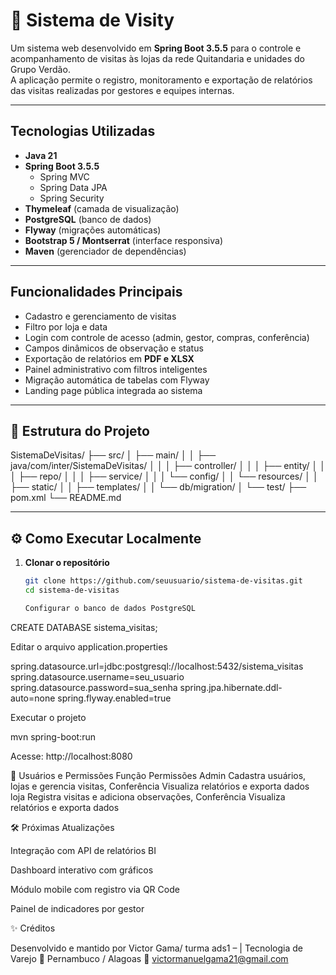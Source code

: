 # 🧾 Sistema de Visity

Um sistema web desenvolvido em **Spring Boot 3.5.5** para o controle e acompanhamento de visitas às lojas da rede Quitandaria e unidades do Grupo Verdão.  
A aplicação permite o registro, monitoramento e exportação de relatórios das visitas realizadas por gestores e equipes internas.

---

## Tecnologias Utilizadas

- **Java 21**
- **Spring Boot 3.5.5**
  - Spring MVC  
  - Spring Data JPA  
  - Spring Security  
- **Thymeleaf** (camada de visualização)
- **PostgreSQL** (banco de dados)
-  **Flyway** (migrações automáticas)
-  **Bootstrap 5 / Montserrat** (interface responsiva)
- **Maven** (gerenciador de dependências)

---

## Funcionalidades Principais

- Cadastro e gerenciamento de visitas  
- Filtro por loja e data  
- Login com controle de acesso (admin, gestor, compras, conferência)  
- Campos dinâmicos de observação e status  
- Exportação de relatórios em **PDF e XLSX**  
- Painel administrativo com filtros inteligentes  
- Migração automática de tabelas com Flyway  
- Landing page pública integrada ao sistema  

---

## 🧭 Estrutura do Projeto

SistemaDeVisitas/
├── src/
│ ├── main/
│ │ ├── java/com/inter/SistemaDeVisitas/
│ │ │ ├── controller/
│ │ │ ├── entity/
│ │ │ ├── repo/
│ │ │ ├── service/
│ │ │ └── config/
│ │ └── resources/
│ │ ├── static/
│ │ ├── templates/
│ │ └── db/migration/
│ └── test/
├── pom.xml
└── README.md



---

## ⚙️ Como Executar Localmente

1. **Clonar o repositório**
   ```bash
   git clone https://github.com/seuusuario/sistema-de-visitas.git
   cd sistema-de-visitas

   Configurar o banco de dados PostgreSQL

CREATE DATABASE sistema_visitas;


Editar o arquivo application.properties

spring.datasource.url=jdbc:postgresql://localhost:5432/sistema_visitas
spring.datasource.username=seu_usuario
spring.datasource.password=sua_senha
spring.jpa.hibernate.ddl-auto=none
spring.flyway.enabled=true

Executar o projeto

mvn spring-boot:run


Acesse: http://localhost:8080


🔐 Usuários e Permissões
Função	Permissões
Admin	Cadastra usuários, lojas e gerencia visitas, Conferência	Visualiza relatórios e exporta dados
loja	Registra visitas e adiciona observações, Conferência	Visualiza relatórios e exporta dados

🛠️ Próximas Atualizações

Integração com API de relatórios BI

Dashboard interativo com gráficos

Módulo mobile com registro via QR Code

Painel de indicadores por gestor

✨ Créditos

Desenvolvido e mantido por
Victor Gama/ turma ads1  – | Tecnologia de Varejo
📍 Pernambuco / Alagoas
📧 victormanuelgama21@gmail.com

